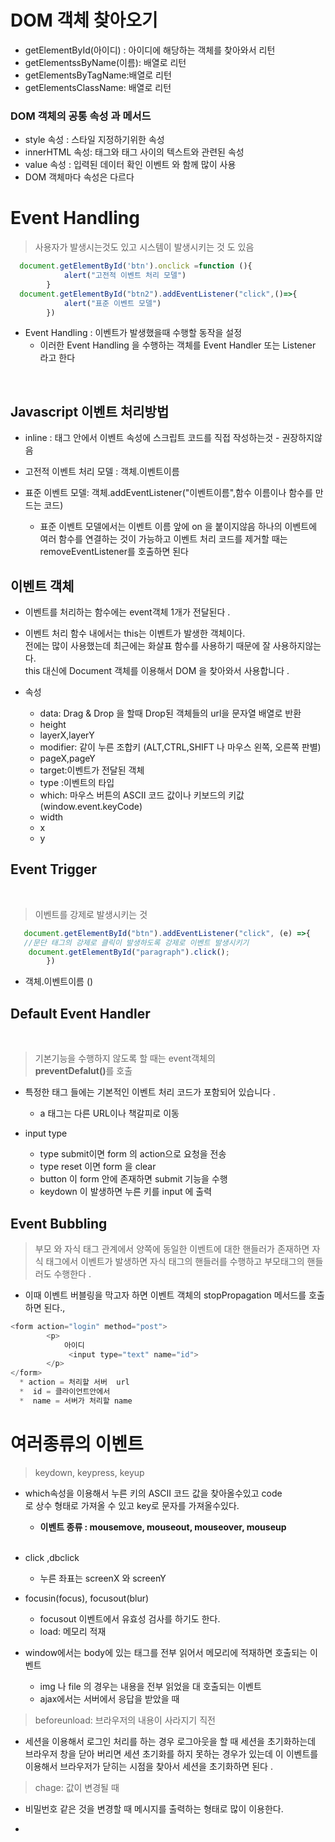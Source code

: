 # DOM 객체 찾아오기 

- getElementById(아이디) : 아이디에 해당하는 객체를 찾아와서 리턴 
- getElementssByName(이름): 배열로 리턴
- getElementsByTagName:배열로 리턴
- getElementsClassName: 배열로 리턴



### DOM 객체의 공통 속성 과 메서드
- style 속성 : 스타일 지정하기위한 속성
- innerHTML  속성: 태그와 태그 사이의 텍스트와 관련된 속성
- value 속성 : 입력된 데이터 확인 이벤트 와 함께 많이 사용
- DOM 객체마다 속성은 다르다 

# Event Handling

> 사용자가 발생시는것도 있고 시스템이 발생시키는 것 도 있음

```javascript
  document.getElementById('btn').onclick =function (){
            alert("고전적 이벤트 처리 모델")
        }
  document.getElementById("btn2").addEventListener("click",()=>{
            alert("표준 이벤트 모델")
        })
```

 - Event Handling : 이벤트가 발생했을때 수행할 동작을 설정 
   - 이러한 Event Handling 을 수행하는 객체를 Event Handler 또는 Listener 라고 한다 
   
<br/>


## Javascript 이벤트 처리방법
- inline : 태그 안에서 이벤트 속성에 스크립트 코드를 직접 작성하는것 - 권장하지않음 

- 고전적 이벤트 처리 모델 : 객체.이벤트이름 

- 표준 이벤트 모델: 객체.addEventListener("이벤트이름",함수 이름이나 함수를 만드는 코드)
  - 표준 이벤트 모델에서는 이벤트 이름 앞에 on 을 붙이지않음
    하나의 이벤트에 여러 함수를 연결하는 것이 가능하고 이벤트 처리 코드를 제거할 때는 removeEventListener를 호출하면 된다



## 이벤트 객체 

- 이벤트를 처리하는 함수에는 event객체 1개가 전달된다 .

- 이벤트 처리 함수 내에서는 this는 이벤트가 발생한 객체이다.<br/> 전에는 많이 사용했는데 최근에는 화살표 함수를 사용하기 때문에 잘 사용하지않는다.<br/> this 대신에 Document 객체를 이용해서 DOM 을 찾아와서 사용합니다 .


- 속성
  - data: Drag & Drop 을 할때 Drop된 객체들의 url을 문자열 배열로 반환 
  - height
  - layerX,layerY
  - modifier: 같이 누른 조합키 (ALT,CTRL,SHIFT 나 마우스 왼쪽, 오른쪽 판별)
  - pageX,pageY
  - target:이벤트가 전달된 객체
  - type :이벤트의 타입
  - which: 마우스 버튼의 ASCII 코드 값이나 키보드의 키값(window.event.keyCode)
  - width
  - x
  - y

## Event Trigger
<br/>

> 이벤트를 강제로 발생시키는 것

```javascript
   document.getElementById("btn").addEventListener("click", (e) =>{
   //문단 태그의 강제로 클릭이 발생하도록 강제로 이벤트 발생시키기 
    document.getElementById("paragraph").click();
        })
```
- 객체.이벤트이름 ()


## Default Event Handler  
<br/>

> 기본기능을 수행하지 않도록 할 때는 event객체의<br/> <b>preventDefalut()</b>를 호출

- 특정한 태그 들에는 기본적인 이벤트 처리 코드가 포함되어 있습니다 .
  - a 태그는 다른 URL이나 책갈피로 이동


- input type
   - type submit이면 form 의 action으로 요청을 전송
   - type reset 이면 form 을 clear
   - button 이 form 안에 존재하면 submit 기능을 수행
   - keydown 이 발생하면 누른 키를 input 에 출력


## Event Bubbling


> 부모 와 자식 태그 관계에서 양쪽에 동일한 이벤트에 대한 핸들러가 존재하면 자식 태그에서 이벤트가 발생하면 자식 태그의 핸들러를 수행하고 부모태그의 핸들러도 수행한다 .

- 이때 이벤트 버블링을 막고자 하면 이벤트 객체의 stopPropagation 메서드를 호출하면 된다.,



```javascript
<form action="login" method="post">
        <p>
            아이디
             <input type="text" name="id">
        </p>
</form>
  * action = 처리할 서버  url 
  *  id = 클라이언트안에서
  *  name = 서버가 처리할 name 

```



# 여러종류의 이벤트
> keydown, keypress, keyup
- which속성을 이용해서 누른 키의 ASCII 코드 값을 찾아올수있고 code<br/> 로 상수 형태로 가져올 수 있고 key로 문자를 가져올수있다.

  - <b>이벤트 종류 : mousemove, mouseout, mouseover, mouseup</b>
  <br/>

- click ,dbclick
  - 누른 좌표는 screenX 와 screenY

- focusin(focus), focusout(blur)
  - focusout 이벤트에서 유효성 검사를 하기도 한다.
  - load: 메모리 적재 
- window에서는 body에 있는 태그를 전부 읽어서 메모리에 적재하면 호출되는 이벤트 
  - img 나 file 의 경우는 내용을 전부 읽었을 대 호출되는 이벤트
  - ajax에서는 서버에서 응답을 받았을 때

> beforeunload: 브라우저의 내용이 사라지기 직전
- 세션을 이용해서 로그인 처리를 하는 경우 로그아웃을 할 때 세션을 초기화하는데 브라우저 창을 닫아 버리면 세션 초기화를 하지 못하는 경우가 있는데 이 이벤트를 이용해서 브라우저가 닫히는 시점을 찾아서 세션을 초기화하면 된다 .
> chage: 값이 변경될 때 
- 비밀번호 같은 것을 변경할 때 메시지를 출력하는 형태로 많이 이용한다. 

- 